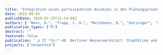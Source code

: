 ```yaml
---
title: "Integration eines partizipativen Ansatzes in den Planungsprozess"
date: 2019-09-03
publishDate: 2020-05-25T15:14:06Z
authors: [ "Nenz, D.", "Trapp, J. H.", "Reichmann, B.", "matzinger", "rouault", "Anterola, J.", "Gunkel, M.", "Winker, M." ]
publication_types: ["0"]
abstract: ""
featured: false
publication: ' p 27 *In:* 48. Berliner Wasserwerkstatt: Stadtklima und Wasser. Deutsches Institut für Urbanistik, Berlin , Germany. 2019-09-03'
projects: ["networks4"]
---
```


